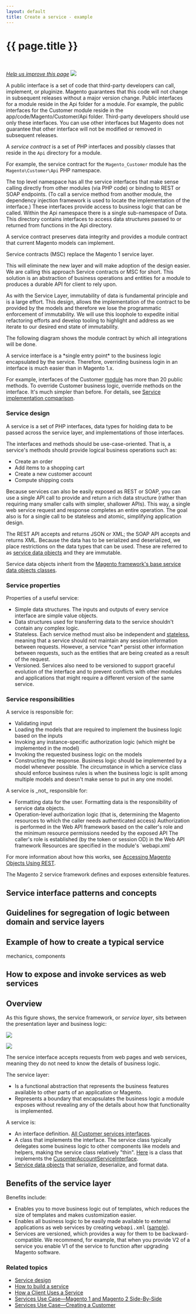 ```yaml
---
layout: default
title: Create a service - example
---
```


<div class="container bs-docs-container">
   <div class="row">
      <div class="jumbotron">
         <h1 class="api1" id="coding-standards">{{ page.title }}</h1>
      </div>
      <div class="row">
         <div class="col-xs-3">
            <p>&nbsp;</p>
         </div>
         <div class="col-xs-9" role="main">
            <div class="bs-docs-section">
               <p><a href="{{ site.githuburl }}guides/v1.0/extension-dev-guide/services/services.md" target="_blank"><em>Help us improve this page</em></a>&nbsp;<img src="{{ site.baseurl }}common/images/newWindow.gif"/></p>
               <p>A public interface is a set of code that third-party developers can call, implement, or pluginize. Magento guarantees that this code will not change in subsequent releases without a major version change.
                  Public interfaces for a module reside in the Api folder for a module. For example, the public interfaces for the Customer module reside in the app/code/Magento/Customer/Api folder. Third-party developers should use only these interfaces. You can use other interfaces but Magento does not guarantee that other interface will not be modified or removed in subsequent releases.
               </p>
               <p>A <i>service contract</i> is a set of PHP interfaces and possibly classes that reside in the <code>Api</code> directory for a module.</p>
               <p>For example, the service contract for the <code>Magento_Customer</code> module has the <code>Magento\Customer\Api</code> PHP namespace.</p>
               <p>The top level namespace has all the service interfaces that make sense calling directly from other modules (via PHP code) or binding to REST or SOAP endpoints. (To call a service method from another module, the dependency injection framework is used to locate the implementation of the interface.) These interfaces provide access to business logic that can be called. Within the Api namespace there is a single sub-namespace of Data. This directory contains interfaces to access data structures passed to or returned from functions in the Api directory.</p>
               <p>A service contract preserves data integrity and provides a module contract that current Magento models can implement.</p>
               <p>Service contracts (MSC) replace the Magento 1 service layer.
               </p>
               <p>This will eliminate the new layer and will make adoption of the design easier.  We are calling this approach Service contracts or MSC for short.  This solution is an abstraction of business operations and entities for a module to produces a durable API for client to rely upon.</p>
               <p>As with the Service Layer, immutability of data is fundamental principle and is a large effort.  This design, allows the implementation of the contract to be provided by the models and therefore we lose the programmatic enforcement of immutability.  We will use this loophole to expedite initial refactoring efforts and develop tooling to highlight and address as we iterate to our desired end state of immutability.</p>
               <p>The following diagram shows the module contract by which all integrations will be done.</p>
               <p>A service interface is a *single entry point* to the business logic encapsulated by the service. Therefore, overriding business login in an interface is much easier than in Magento 1.x.</p>
               <p>For example, interfaces of the Customer <a href="{{ site.mage2000url }}app/code/Magento/Customer/Service/V1" target="_blank">module</a> has more than 20 public methods. To override Customer business logic, override methods on the interface. It's much simpler than before. For details, see <a href="{{ site.gdeurl }}extension-dev-guide/services/service-compare-m1-m2.html">Service implementation comparison</a>.</p>
               <h3 id="service-design">Service design</h3>
               <p>A service is a set of PHP interfaces, data types for holding data to be passed across the service layer, and implementations of those interfaces.</p>
               <p>The interfaces and methods should be use-case-oriented. That is, a service's methods should provide logical business operations such as:</p>
               <ul>
                  <li>Create an order</li>
                  <li>Add items to a shopping cart</li>
                  <li>Create a new customer account</li>
                  <li>Compute shipping costs</li>
               </ul>
               <p>Because services can also be easily exposed as REST or SOAP, you can use a single API call to provide and return a rich data structure (rather than requiring many smaller calls with simpler, shallower APIs). This way, a single web service request and response completes an entire operation. The goal also is for a single call to be stateless and atomic, simplifying application design.</p>
               <p>The REST API accepts and returns JSON or XML; the SOAP API accepts and returns XML. Because the data has to be serialized and deserialized, we place restrictions on the data types that can be used. These are referred to as <a href="{{ site.mage2000url }}app/code/Magento/Customer/Service/V1/Data/Customer.php">service data objects</a> and they are immutable.</p>
               <p>Service data objects inherit from the <a href="{{ site.mage2000url }}lib/internal/Magento/Framework/Service/Data" target="_blank">Magento framework's base service data objects classes</a>.</p>
               <h3 id="service-properties">Service properties</h3>
               <p>Properties of a useful service:</p>
               <ul>
                  <li>Simple data structures. The inputs and outputs of every service interface are simple value objects.
                  </li>
                  <li>Data structures used for transferring data to the service shouldn't contain any complex logic.</li>
                  <li>Stateless. Each service method must also be independent and <a href="http://en.wikipedia.org/wiki/Stateless_protocol">stateless</a>, meaning that a service should not maintain any session information between requests. However, a service *can* persist other information between requests, such as the entities that are being created as a result of the request.
                  </li>
                  <li>Versioned. Services also need to be versioned to support graceful evolution of the interface and to prevent conflicts with other modules and applications that might require a different version of the same service.
                  </li>
               </ul>
               <h3 id="service-responsibilities">Service responsibilities</h3>
               <p>A service is responsible for:</p>
               <ul>
                  <li>Validating input</li>
                  <li>Loading the models that are required to implement the business logic based on the inputs</li>
                  <li>Invoking any instance-specific authorization logic (which might be implemented in the model)</li>
                  <li>Invoking the requested business logic on the models
                  </li>
                  <li>Constructing the response. Business logic should be implemented by a model whenever possible. The circumstance in which a service class should enforce business rules is when the business logic is split among multiple models and doesn't make sense to put in any one model.
                  </li>
               </ul>
               <p>A service is _not_ responsible for:</p>
               <ul>
                  <li>Formatting data for the user.
                     Formatting data is the responsibility of service data objects.
                  </li>
                  <li>Operation-level authorization logic (that is, determining the Magento resources to which the caller needs authenticated access)
                     Authorization is performed in the Web API framework based on the caller's role and the minimum resource permissions needed by the exposed API
                     The caller's role is established (by the token or session OD) in the Web API framework
                     Resources are specified in the module's `webapi.xml`
                  </li>
               </ul>
               <p>For more information about how this works, see <a href="{{ site.gdeurl }}get-started/rest/rest-overview.html">Accessing Magento Objects Using REST</a>.</p>
               <p>The Magento 2 service framework defines and exposes extensible features.</p>
               <h2 id="service-interface-patterns-concepts">Service interface patterns and concepts</h2>
               <h2 id="guidelines">Guidelines for segregation of logic between domain and service layers</h2>
               <h2 id="how-to">Example of how to create a typical service</h2>
               <p>mechanics, components</p>
               <h2 id="web-services">How to expose and invoke services as web services</h2>
               <h2>Overview</h2>
               <p>As this figure shows, the service framework, or <i>service layer</i>, sits between the presentation layer and business logic:</p>
               <p><img src="{{ site.baseurl }}common/images/service-layer_block-diagram.png"/></p>
               <p><img src="{{ site.baseurl }}common/images/High_Level_API_Design.png"/></p>
               <p>The service interface accepts requests from web pages and web services, meaning they do not need to know the details of business logic.</p>
               <p>The service layer:</p>
               <ul>
                  <li>Is a functional abstraction that represents the business features available to other parts of an application or Magento.</li>
                  <li>Represents a boundary that encapsulates the business logic a module exposes without revealing any of the details about how that functionality is implemented.</li>
               </ul>
               <p>A service is:</p>
               <ul>
                  <li>An interface definition.
                     <a href="{{ site.mage2000url }}app/code/Magento/Customer/Service/V1" target="_blank">All Customer services interfaces</a>.
                  </li>
                  <li>A class that implements the interface.
                     The service class typically delegates some business logic to other components like models and helpers, making the service class relatively "thin".
                     <a href="{{ site.mage2000url }}app/code/Magento/Customer/Service/V1/CustomerAccountService.php" target="_blank">Here</a> is a class that implements the <a href="{{ site.mage2000url }}app/code/Magento/Customer/Service/V1/CustomerAccountServiceInterface.php" target="_blank">CusomterAccountServiceInterface</a>.
                  </li>
                  <li><a href="{{ site.gdeurl }}extension-dev-guide/services/build-svc.html#about-service-data-objects">Service data objects</a> that serialize, deserialize, and format data.</li>
               </ul>
               <h2 id="service-layer-benefits">Benefits of the service layer</h2>
               <p>Benefits include:</p>
               <ul>
                  <li>Enables you to move business logic out of templates, which reduces the size of templates and makes customization easier.</li>
                  <li>Enables all business logic to be easily made available to external applications as web services by creating <tt>webapi.xml</tt> (<a href="{{ site.mage2000url }}app/code/Magento/Customer/etc/webapi.xml" target="_blank">sample</a>).</li>
                  <li>Services are versioned, which provides a way for them to be backward-compatible. We recommend, for example, that when you provide V2 of a service you enable V1 of the service to function after upgrading Magento software.</li>
               </ul>
               <h3 id="related-topics">Related topics</h3>
               <ul>
                  <li><a href="{{ site.gdeurl }}extension-dev-guide/services/service-design.html">Service design</a></li>
                  <li><a href="{{ site.gdeurl }}extension-dev-guide/services/service-build.html">How to build a service</a></li>
                  <li><a href="{{ site.gdeurl }}extension-dev-guide/services/service-how-to-use.html">How a Client Uses a Service</a></li>
                  <li><a href="{{ site.gdeurl }}extension-dev-guide/services/service-compare-m1-m2.html">Services Use Case&mdash;Magento 1 and Magento 2 Side-By-Side</a></li>
                  <li><a href="{{ site.gdeurl }}extension-dev-guide/services/service-create-customer.html">Services Use Case&mdash;Creating a Customer</a></li>
               </ul>
            </div>
         </div>
      </div>
   </div>
</div>





